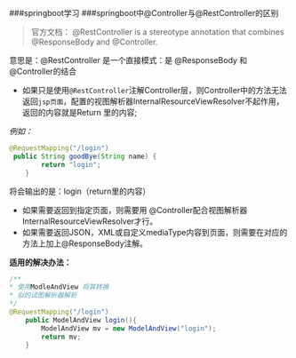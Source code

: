 ###springboot学习
###springboot中@Controller与@RestController的区别
> 官方文档：
@RestController is a stereotype annotation that combines @ResponseBody and @Controller.

意思是：@RestController 是一个直接模式：是  @ResponseBody 和 @Controller的结合

- 如果只是使用`@RestController`注解Controller层，则Controller中的方法无法返回`jsp页面`，配置的视图解析器InternalResourceViewResolver不起作用，返回的内容就是Return 里的内容;

*例如：*

``` java
@RequestMapping("/login")
 public String goodBye(String name) {
        return "login";
    }
```
将会输出的是：login（return里的内容）

- 如果需要返回到指定页面，则需要用 @Controller配合视图解析器InternalResourceViewResolver才行。
- 如果需要返回JSON，XML或自定义mediaType内容到页面，则需要在对应的方法上加上@ResponseBody注解。

**适用的解决办法：**

``` java
/**
* 使用ModleAndView 将其转换
* 似的试图解析器解析
*/
@RequestMapping("/login")
    public ModelAndView login(){
        ModelAndView mv = new ModelAndView("login");
        return mv;
    }
```